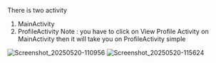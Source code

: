 There is two activity
1. MainActivity
2. ProfileActivity
Note : you have to click on View Profile Activity on MainActivity then it will take you on ProfileActivity simple

![Screenshot_20250520-110956](https://github.com/user-attachments/assets/6ac4b368-f612-434b-b007-8a5e0508e637)
![Screenshot_20250520-115624](https://github.com/user-attachments/assets/a43c220d-a221-4c63-be62-db35e54c68ae)

